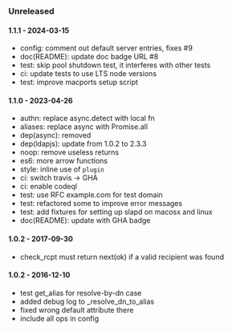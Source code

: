 ### Unreleased

#### 1.1.1 - 2024-03-15

- config: comment out default server entries, fixes #9
- doc(README): update doc badge URL #8
- test: skip pool shutdown test, it interferes with other tests
- ci: update tests to use LTS node versions
- test: improve macports setup script

#### 1.1.0 - 2023-04-26

- authn: replace async.detect with local fn
- aliases: replace async with Promise.all
- dep(async): removed
- dep(ldapjs): update from 1.0.2 to 2.3.3
- noop: remove useless returns
- es6: more arrow functions
- style: inline use of `plugin`
- ci: switch travis -> GHA
- ci: enable codeql
- test: use RFC example.com for test domain
- test: refactored some to improve error messages
- test: add fixtures for setting up slapd on macosx and linux
- doc(README): update with GHA badge


#### 1.0.2 - 2017-09-30

- check_rcpt must return next(ok) if a valid recipient was found


#### 1.0.2 - 2016-12-10

- test get_alias for resolve-by-dn case
- added debug log to _resolve_dn_to_alias
- fixed wrong default attribute there
- include all ops in config

[1.1.1]: https://github.com/haraka/haraka-plugin-ldap/releases/tag/1.1.1
